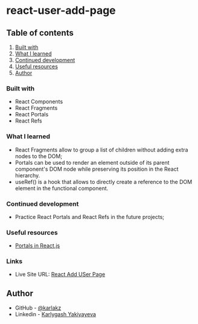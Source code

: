 # react-user-add-page

## Table of contents

1. [Built with](#built-with)
2. [What I learned](#what-i-learned)
3. [Continued development](#continued-development)
4. [Useful resources](#useful-resources)
5. [Author](#author)

### Built with

- React Components
- React Fragments
- React Portals
- React Refs

### What I learned

- React Fragments allow to group a list of children without adding extra nodes to the DOM;
- Portals can be used to render an element outside of its parent component's DOM node 
while preserving its position in the React hierarchy.
- useRef() is a hook that allows to directly create a reference to the DOM element in the functional component.  

### Continued development

- Practice React Portals and React Refs in the future projects;

### Useful resources

- [Portals in React.js](https://medium.com/@siobhanpmahoney/portals-in-react-js-5d98bb89797c)

### Links

- Live Site URL: [React Add USer Page](https://add-user-page-karlakz.netlify.app/)

## Author

- GitHub - [@karlakz](https://www.frontendmentor.io/profile/karlakz)
- Linkedin - [Karlygash Yakiyayeva](https://www.linkedin.com/in/karlygash-yakiyayeva-452baa186/)

